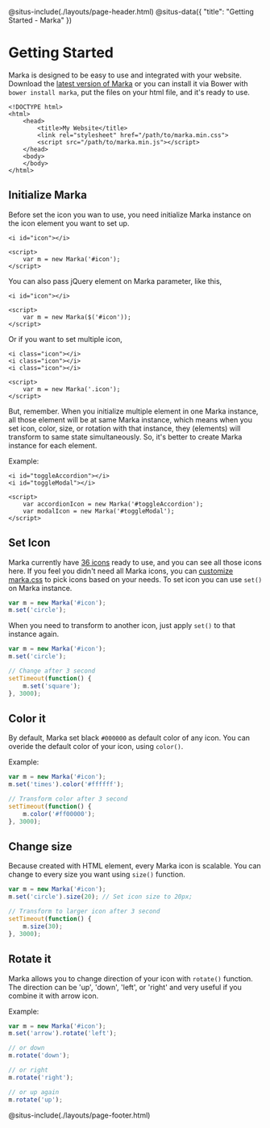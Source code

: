 
@situs-include(./layouts/page-header.html)
@situs-data({
    "title": "Getting Started - Marka"
})

Getting Started
===============

Marka is designed to be easy to use and integrated with
your website. Download the <a href="https://github.com/fians/marka/releases" target="_blank">latest version of Marka</a> 
or you can install it via Bower with `bower install marka`, 
put the files on your html file, and it's
ready to use.

~~~markup
<!DOCTYPE html>
<html>
    <head>
        <title>My Website</title>
        <link rel="stylesheet" href="/path/to/marka.min.css">
        <script src="/path/to/marka.min.js"></script>
    </head>
    <body>
    </body>
</html>
~~~

Initialize Marka
----------------

Before set the icon you wan to use, you need initialize
Marka instance on the icon element you want to set up.

~~~markup
<i id="icon"></i>

<script>
    var m = new Marka('#icon');
</script>
~~~

You can also pass jQuery element on Marka parameter,
like this,

~~~markup
<i id="icon"></i>

<script>
    var m = new Marka($('#icon'));
</script>
~~~

Or if you want to set multiple icon,

~~~markup
<i class="icon"></i>
<i class="icon"></i>
<i class="icon"></i>

<script>
    var m = new Marka('.icon');
</script>
~~~

But, remember. When you initialize multiple 
element in one Marka instance, all those element
will be at same Marka instance, which means
when you set icon, color, size, or rotation 
with that instance, they (elements) will 
transform to same state simultaneously. So, it's
better to create Marka instance for each element.

Example:

~~~markup
<i id="toggleAccordion"></i>
<i id="toggleModal"></i>

<script>
    var accordionIcon = new Marka('#toggleAccordion');
    var modalIcon = new Marka('#toggleModal');
</script>
~~~

Set Icon
--------

Marka currently have [36 icons](./icons.html) ready to use, 
and you can see all those icons here. If you feel you didn't
need all Marka icons, you can [customize marka.css](./customize.html) to pick 
icons based on your needs. To set icon 
you can use `set()` on Marka instance.

~~~javascript
var m = new Marka('#icon');
m.set('circle');
~~~

When you need to transform to another icon, just
apply `set()` to that instance again.

~~~javascript
var m = new Marka('#icon');
m.set('circle');

// Change after 3 second
setTimeout(function() {
    m.set('square');
}, 3000);
~~~

Color it
---------

By default, Marka set black `#000000` as default color
of any icon. You can overide the default color
of your icon, using `color()`.

Example:

~~~javascript
var m = new Marka('#icon');
m.set('times').color('#ffffff');

// Transform color after 3 second
setTimeout(function() {
    m.color('#ff00000');
}, 3000);
~~~

Change size
-----------

Because created with HTML element, every Marka icon
is scalable. You can change to every size you want 
using `size()` function.

~~~javascript
var m = new Marka('#icon');
m.set('circle').size(20); // Set icon size to 20px;

// Transform to larger icon after 3 second
setTimeout(function() {
    m.size(30);
}, 3000);
~~~

Rotate it
---------

Marka allows you to change direction of your icon
with `rotate()` function. The direction can be 'up',
'down', 'left', or 'right' and very useful if you
combine it with arrow icon.

Example:

~~~javascript
var m = new Marka('#icon');
m.set('arrow').rotate('left');

// or down
m.rotate('down');

// or right
m.rotate('right');

// or up again
m.rotate('up');
~~~

@situs-include(./layouts/page-footer.html)